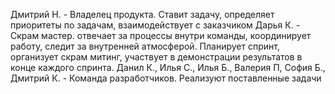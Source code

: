 Дмитрий Н. - Владелец продукта. Ставит задачу, определяет приоритеты по задачам, взаимодействует с заказчиком
Дарья К. - Скрам мастер. отвечает за процессы внутри команды, координирует работу, следит за внутренней атмосферой. Планирует спринт, организует скрам митинг, участвует в демонстрации результатов в конце каждого спринта.
Данил К., Илья С., Илья Б., Валерия П, София Б., Дмитрий К. - Команда разработчиков. Реализуют поставленные задачи
